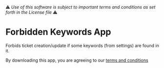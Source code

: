 :warning: *Use of this software is subject to important terms and conditions as set forth in the License file* :warning:

# Forbidden Keywords App

Forbids ticket creation/update if some keywords (from settings) are found in it.

By downloading this app, you are agreeing to our [terms and conditions](https://github.com/zendesklabs/wiki/wiki/Terms-and-Conditions)
